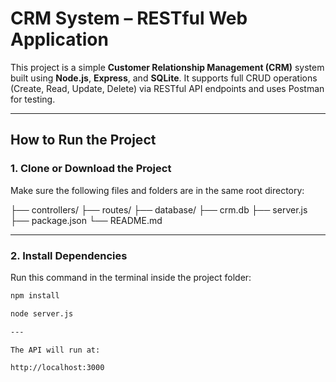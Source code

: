 #  CRM System – RESTful Web Application

This project is a simple **Customer Relationship Management (CRM)** system built using **Node.js**, **Express**, and **SQLite**. It supports full CRUD operations (Create, Read, Update, Delete) via RESTful API endpoints and uses Postman for testing.

---

##  How to Run the Project

### 1. Clone or Download the Project

Make sure the following files and folders are in the same root directory:

├── controllers/
├── routes/
├── database/
├── crm.db
├── server.js
├── package.json
└── README.md


---

### 2. Install Dependencies

Run this command in the terminal inside the project folder:

```bash
npm install

node server.js

---

The API will run at:

http://localhost:3000
